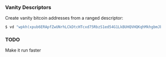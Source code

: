 ### Vanity Descriptors

Create vanity bitcoin addresses from a ranged descriptor:

```bash
$ vd "wpkh(xpub6ERApfZwUNrhLCkDtcHTcxd75RbzS1ed54G1LkBUHQVHQKqhMkhgbmJbZRkrgZw4koxb5JaHWkY4ALHY2grBGRjaDMzQLcgJvLJuZZvRcEL/1/*)" hi
```

### TODO

Make it run faster

